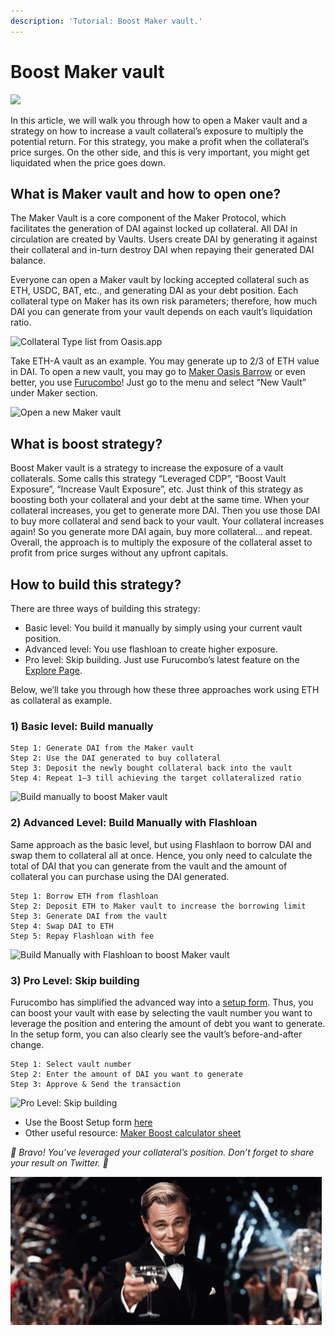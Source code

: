 ```yaml
---
description: 'Tutorial: Boost Maker vault.'
---
```


# Boost Maker vault

![](https://miro.medium.com/max/3200/1*wpcQ_szohs42IBUFEmHe8w.png)

In this article, we will walk you through how to open a Maker vault and a strategy on how to increase a vault collateral’s exposure to multiply the potential return. For this strategy, you make a profit when the collateral’s price surges. On the other side, and this is very important, you might get liquidated when the price goes down.

## What is Maker vault and how to open one? <a id="6b4b"></a>

The Maker Vault is a core component of the Maker Protocol, which facilitates the generation of DAI against locked up collateral. All DAI in circulation are created by Vaults. Users create DAI by generating it against their collateral and in-turn destroy DAI when repaying their generated DAI balance.

Everyone can open a Maker vault by locking accepted collateral such as ETH, USDC, BAT, etc., and generating DAI as your debt position. Each collateral type on Maker has its own risk parameters; therefore, how much DAI you can generate from your vault depends on each vault’s liquidation ratio.

![Collateral Type list from Oasis.app](https://miro.medium.com/max/5760/1*kWo9qfAHsKu6r8OfgbOMBw.png)

Take ETH-A vault as an example. You may generate up to 2/3 of ETH value in DAI. To open a new vault, you may go to [Maker Oasis Barrow](https://oasis.app/borrow) or even better, you use [Furucombo](https://furucombo.app/combo)! Just go to the menu and select “New Vault” under Maker section.

![Open a new Maker vault](https://miro.medium.com/max/5760/1*ADhzVESrpNfZMn2IATma8g.png)

## What is boost strategy? <a id="de8c"></a>

Boost Maker vault is a strategy to increase the exposure of a vault collaterals. Some calls this strategy “Leveraged CDP”, “Boost Vault Exposure”, “Increase Vault Exposure”, etc. Just think of this strategy as boosting both your collateral and your debt at the same time. When your collateral increases, you get to generate more DAI. Then you use those DAI to buy more collateral and send back to your vault. Your collateral increases again! So you generate more DAI again, buy more collateral… and repeat. Overall, the approach is to multiply the exposure of the collateral asset to profit from price surges without any upfront capitals.

## How to build this strategy? <a id="cd74"></a>

There are three ways of building this strategy:

* Basic level: You build it manually by simply using your current vault position.
* Advanced level: You use flashloan to create higher exposure.
* Pro level: Skip building. Just use Furucombo’s latest feature on the [Explore Page](https://furucombo.app/explore/combo_maker_00003).

Below, we’ll take you through how these three approaches work using ETH as collateral as example.

### 1\) Basic level: Build manually <a id="9618"></a>

```text
Step 1: Generate DAI from the Maker vault
Step 2: Use the DAI generated to buy collateral
Step 3: Deposit the newly bought collateral back into the vault
Step 4: Repeat 1–3 till achieving the target collateralized ratio
```

![Build manually to boost Maker vault](https://miro.medium.com/max/5760/1*hEHS5GemQrtq0XKb84kMwQ.png)

### **2\) Advanced Level: Build Manually with Flashloan** <a id="1914"></a>

Same approach as the basic level, but using Flashlaon to borrow DAI and swap them to collateral all at once. Hence, you only need to calculate the total of DAI that you can generate from the vault and the amount of collateral you can purchase using the DAI generated.

```text
Step 1: Borrow ETH from flashloan
Step 2: Deposit ETH to Maker vault to increase the borrowing limit
Step 3: Generate DAI from the vault
Step 4: Swap DAI to ETH 
Step 5: Repay Flashloan with fee
```

![Build Manually with Flashloan to boost Maker vault](https://miro.medium.com/max/5760/1*DmktJP1koqPi1YOtTcW9og.png)

### **3\) Pro Level: Skip building** <a id="e41d"></a>

Furucombo has simplified the advanced way into a [setup form](https://furucombo.app/explore/combo_maker_00003). Thus, you can boost your vault with ease by selecting the vault number you want to leverage the position and entering the amount of debt you want to generate. In the setup form, you can also clearly see the vault’s before-and-after change.

```text
Step 1: Select vault number
Step 2: Enter the amount of DAI you want to generate
Step 3: Approve & Send the transaction
```

![Pro Level: Skip building](https://miro.medium.com/max/5760/1*TzwAPc0OA_N400yZ2lKowQ.png)

* Use the Boost Setup form [here](https://furucombo.app/explore/combo_maker_00003)
* Other useful resource: [Maker Boost calculator sheet](https://go.furucombo.app/l8oLh)

_🎉 Bravo! You’ve leveraged your collateral’s position. Don’t forget to share your result on Twitter. 🎉_

![](../.gitbook/assets/1_rqjs5y9tpgufzxczib5qbg%20%286%29.gif)

